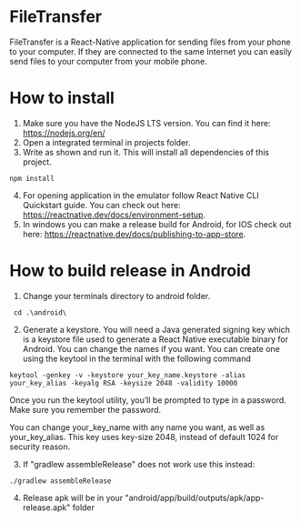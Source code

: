 # FileTransfer

FileTransfer is a React-Native application for sending files from your phone to your computer. If they are connected to the same Internet you can easily send files
to your computer from your mobile phone.


# How to install

1) Make sure you have the NodeJS LTS version. You can find it here: https://nodejs.org/en/
2) Open a integrated terminal in projects folder.
3) Write as shown and run it. This will install all dependencies of this project.
```
npm install
```
4) For opening application in the emulator follow React Native CLI Quickstart guide. You can check out here: https://reactnative.dev/docs/environment-setup. 
5) In windows you can make a release build for Android, for IOS check out here: https://reactnative.dev/docs/publishing-to-app-store.


# How to build release in Android
1) Change your terminals directory to android folder.
```
 cd .\android\
```
2) Generate a keystore.
You will need a Java generated signing key which is a keystore file used to generate a React Native executable binary for Android. You can change the names if you want. You can create one using the keytool in the terminal with the following command

```
keytool -genkey -v -keystore your_key_name.keystore -alias your_key_alias -keyalg RSA -keysize 2048 -validity 10000
```

Once you run the keytool utility, you’ll be prompted to type in a password. Make sure you remember the password.

You can change your_key_name with any name you want, as well as your_key_alias. This key uses key-size 2048, instead of default 1024 for security reason.

3) If "gradlew assembleRelease" does not work use this instead: 
```
./gradlew assembleRelease
```
4) Release apk will be in your "android/app/build/outputs/apk/app-release.apk" folder